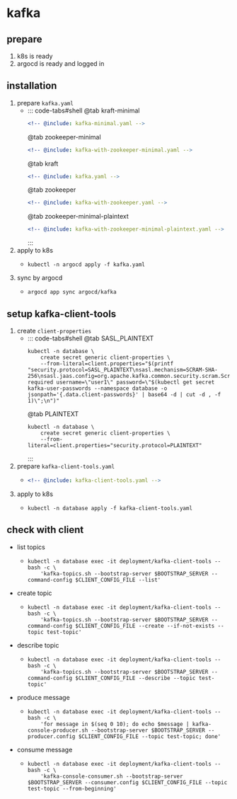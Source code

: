 # kafka

## prepare

1. k8s is ready
2. argocd is ready and logged in

## installation

1. prepare `kafka.yaml`
    * ::: code-tabs#shell
      @tab kraft-minimal
      ```yaml
      <!-- @include: kafka-minimal.yaml -->
      ```
      @tab zookeeper-minimal
      ```yaml
      <!-- @include: kafka-with-zookeeper-minimal.yaml -->
      ```
      @tab kraft
      ```yaml
      <!-- @include: kafka.yaml -->
      ```
      @tab zookeeper
      ```yaml
      <!-- @include: kafka-with-zookeeper.yaml -->
      ```
      @tab zookeeper-minimal-plaintext
      ```yaml
      <!-- @include: kafka-with-zookeeper-minimal-plaintext.yaml -->
      ```
      :::
2. apply to k8s
    * ```shell
      kubectl -n argocd apply -f kafka.yaml
      ```
3. sync by argocd
    * ```shell
      argocd app sync argocd/kafka
      ```

## setup kafka-client-tools

1. create `client-properties`
    * ::: code-tabs#shell
      @tab SASL_PLAINTEXT
      ```shell
      kubectl -n database \
          create secret generic client-properties \
          --from-literal=client.properties="$(printf "security.protocol=SASL_PLAINTEXT\nsasl.mechanism=SCRAM-SHA-256\nsasl.jaas.config=org.apache.kafka.common.security.scram.ScramLoginModule required username=\"user1\" password=\"$(kubectl get secret kafka-user-passwords --namespace database -o jsonpath='{.data.client-passwords}' | base64 -d | cut -d , -f 1)\";\n")"
      ```
      @tab PLAINTEXT
      ```shell
      kubectl -n database \
          create secret generic client-properties \
          --from-literal=client.properties="security.protocol=PLAINTEXT"
      ```
      :::
2. prepare `kafka-client-tools.yaml`
    + ```yaml
      <!-- @include: kafka-client-tools.yaml -->
      ```
3. apply to k8s
    + ```shell
      kubectl -n database apply -f kafka-client-tools.yaml
      ```

## check with client

* list topics
    + ```shell
      kubectl -n database exec -it deployment/kafka-client-tools -- bash -c \
          'kafka-topics.sh --bootstrap-server $BOOTSTRAP_SERVER --command-config $CLIENT_CONFIG_FILE --list'
      ```
* create topic
    + ```shell
      kubectl -n database exec -it deployment/kafka-client-tools -- bash -c \
          'kafka-topics.sh --bootstrap-server $BOOTSTRAP_SERVER --command-config $CLIENT_CONFIG_FILE --create --if-not-exists --topic test-topic'
      ```
* describe topic
    + ```shell
      kubectl -n database exec -it deployment/kafka-client-tools -- bash -c \
          'kafka-topics.sh --bootstrap-server $BOOTSTRAP_SERVER --command-config $CLIENT_CONFIG_FILE --describe --topic test-topic'
      ```
* produce message
    + ```shell
      kubectl -n database exec -it deployment/kafka-client-tools -- bash -c \
          'for message in $(seq 0 10); do echo $message | kafka-console-producer.sh --bootstrap-server $BOOTSTRAP_SERVER --producer.config $CLIENT_CONFIG_FILE --topic test-topic; done'
      ```
* consume message
    + ```shell
      kubectl -n database exec -it deployment/kafka-client-tools -- bash -c \
          'kafka-console-consumer.sh --bootstrap-server $BOOTSTRAP_SERVER --consumer.config $CLIENT_CONFIG_FILE --topic test-topic --from-beginning'
      ```
